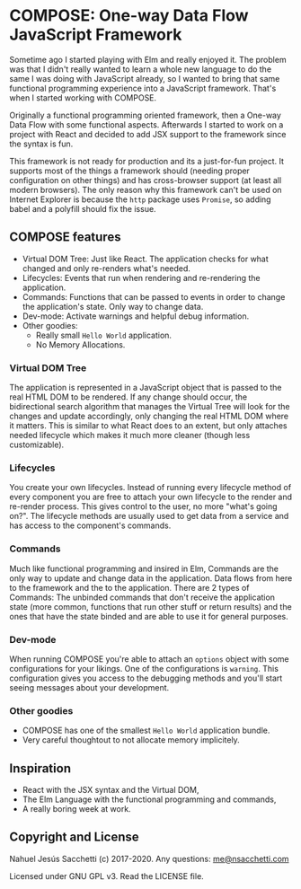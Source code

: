 # COMPOSE: One-way Data Flow JavaScript Framework

Sometime ago I started playing with Elm and really enjoyed it. The problem was that I didn't really wanted to learn a whole new language to do the same I was doing with JavaScript already, so I wanted to bring that same functional programming experience into a JavaScript framework. That's when I started working with COMPOSE.

Originally a functional programming oriented framework, then a One-way Data Flow with some functional aspects. Afterwards I started to work on a project with React and decided to add JSX support to the framework since the syntax is fun.

This framework is not ready for production and its a just-for-fun project. It supports most of the things a framework should (needing proper configuration on other things) and has cross-browser support (at least all modern browsers). The only reason why this framework can't be used on Internet Explorer is because the `http` package uses `Promise`, so adding babel and a polyfill should fix the issue.

## COMPOSE features

- Virtual DOM Tree: Just like React. The application checks for what changed and only re-renders what's needed.
- Lifecycles: Events that run when rendering and re-rendering the application.
- Commands: Functions that can be passed to events in order to change the application's state. Only way to change data.
- Dev-mode: Activate warnings and helpful debug information.
- Other goodies:
  - Really small `Hello World` application.
  - No Memory Allocations.

### Virtual DOM Tree

The application is represented in a JavaScript object that is passed to the real HTML DOM to be rendered. If any change should occur, the bidirectional search algorithm that manages the Virtual Tree will look for the changes and update accordingly, only changing the real HTML DOM where it matters. This is similar to what React does to an extent, but only attaches needed lifecycle which makes it much more cleaner (though less customizable).

### Lifecycles

You create your own lifecycles. Instead of running every lifecycle method of every component you are free to attach your own lifecycle to the render and re-render process. This gives control to the user, no more "what's going on?". The lifecycle methods are usually used to get data from a service and has access to the component's commands.

### Commands

Much like functional programming and insired in Elm, Commands are the only way to update and change data in the application. Data flows from here to the framework and the to the application. There are 2 types of Commands: The unbinded commands that don't receive the application state (more common, functions that run other stuff or return results) and the ones that have the state binded and are able to use it for general purposes.

### Dev-mode

When running COMPOSE you're able to attach an `options` object with some configurations for your likings. One of the configurations is `warning`. This configuration gives you access to the debugging methods and you'll start seeing messages about your development.

### Other goodies

- COMPOSE has one of the smallest `Hello World` application bundle.
- Very careful thoughtout to not allocate memory implicitely.

## Inspiration

- React with the JSX syntax and the Virtual DOM,
- The Elm Language with the functional programming and commands,
- A really boring week at work.

## Copyright and License

Nahuel Jesús Sacchetti (c) 2017-2020. Any questions: me@nsacchetti.com

Licensed under GNU GPL v3. Read the LICENSE file.
